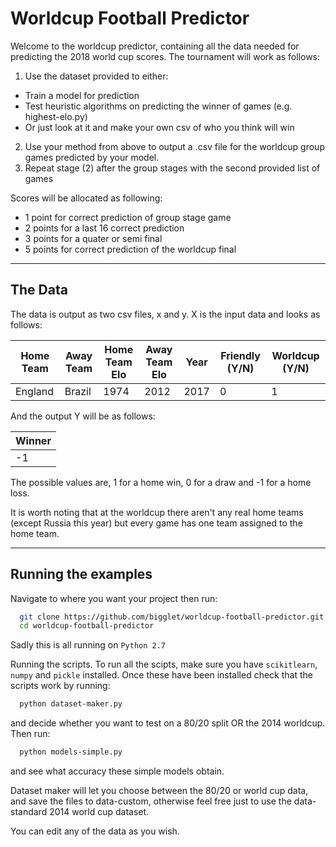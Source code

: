 # Worldcup Football Predictor

Welcome to the worldcup predictor, containing all the data needed for predicting the 2018 world cup scores. The tournament will work as follows:
1. Use the dataset provided to either:
  - Train a model for prediction
  - Test heuristic algorithms on predicting the winner of games (e.g. highest-elo.py)
  - Or just look at it and make your own csv of who you think will win
2. Use your method from above to output a .csv file for the worldcup group games predicted by your model.
3. Repeat stage (2) after the group stages with the second provided list of games

Scores will be allocated as following:
- 1 point for correct prediction of group stage game
- 2 points for a last 16 correct prediction 
- 3 points for a quater or semi final 
- 5 points for correct prediction of the worldcup final

---

## The Data
The data is output as two csv files, x and y. X is the input data and looks as follows:

Home Team | Away Team | Home Team Elo | Away Team Elo | Year | Friendly (Y/N) | Worldcup (Y/N)
---|---|---|---|---|---|---
England | Brazil | 1974 | 2012 | 2017 | 0 | 1

And the output Y will be as follows:

| Winner |
| ------ |
| -1 |

The possible values are, 1 for a home win, 0 for a draw and -1 for a home loss.

It is worth noting that at the worldcup there aren't any real home teams (except Russia this year) but every game has one team assigned to the home team.

---

## Running the examples

Navigate to where you want your project then run:
```bash 
  git clone https://github.com/bigglet/worldcup-football-predictor.git
  cd worldcup-football-predictor
```

Sadly this is all running on `Python 2.7`

Running the scripts. To run all the scipts, make sure you have `scikitlearn`, `numpy` and `pickle` installed. Once these have been installed check that the scripts work by running:
```bash
  python dataset-maker.py
```
and decide whether you want to test on a 80/20 split OR the 2014 worldcup. Then run:
```bash
  python models-simple.py
```
and see what accuracy these simple models obtain.

Dataset maker will let you choose between the 80/20 or world cup data, and save the files to data-custom, otherwise feel free just to use the data-standard 2014 world cup dataset.

You can edit any of the data as you wish.
